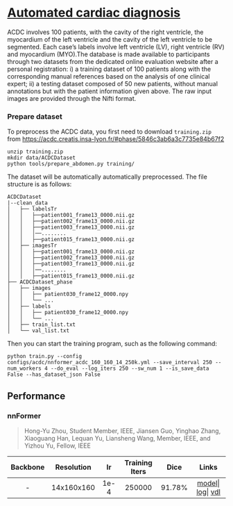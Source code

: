 # [Automated cardiac diagnosis](https://acdc.creatis.insa-lyon.fr/description/databases.html)
ACDC involves 100 patients, with the cavity of the right ventricle, the myocardium of the left ventricle and the cavity of the left ventricle to be segmented. Each case’s labels involve left ventricle (LV), right ventricle (RV) and myocardium (MYO).The database is made available to participants through two datasets from the dedicated online evaluation website after a personal registration: i) a training dataset of 100 patients along with the corresponding manual references based on the analysis of one clinical expert; ii) a testing dataset composed of 50 new patients, without manual annotations but with the patient information given above. The raw input images are provided through the Nifti format.
### Prepare dataset
To preprocess the ACDC data, you first need to download `training.zip` from https://acdc.creatis.insa-lyon.fr/#phase/5846c3ab6a3c7735e84b67f2
```
unzip training.zip
mkdir data/ACDCDataset
python tools/prepare_abdomen.py training/
```
The dataset will be automatically automatically preprocessed. The file structure is as follows:
```
ACDCDataset
|--clean_data
│   ├── labelsTr
│   │   ├──patient001_frame13_0000.nii.gz
│   │   ├──patient002_frame13_0000.nii.gz
│   │   ├──patient003_frame13_0000.nii.gz
│   │   │──........
│   │   ├──patient015_frame13_0000.nii.gz
│   ├── imagesTr
│   │   ├──patient001_frame13_0000.nii.gz
│   │   ├──patient002_frame13_0000.nii.gz
│   │   ├──patient003_frame13_0000.nii.gz
│   │   │──........
│   │   ├──patient015_frame13_0000.nii.gz
├── ACDCDataset_phase
│   ├── images
│   │   ├── patient030_frame12_0000.npy
│   │   └── ...
│   ├── labels
│   │   ├── patient030_frame12_0000.npy
│   │   └── ...
│   ├── train_list.txt
│   └── val_list.txt
```
Then you can start the training program, such as the following command:
```
python train.py --config configs/acdc/nnformer_acdc_160_160_14_250k.yml --save_interval 250 --num_workers 4 --do_eval --log_iters 250 --sw_num 1 --is_save_data False --has_dataset_json False
```

## Performance


### nnFormer
>   Hong-Yu Zhou, Student Member, IEEE, Jiansen Guo, Yinghao Zhang, Xiaoguang Han, Lequan Yu, Liansheng Wang, Member, IEEE, and Yizhou Yu, Fellow, IEEE

| Backbone | Resolution | lr | Training Iters | Dice | Links |
|:-:|:-:|:-:|:-:|:-:|:-:|
|-|14x160x160|1e-4|250000|91.78%|[model](https://paddleseg.bj.bcebos.com/paddleseg3d/acdc/nnformer_acdc_160_160_14_250k_4e-4/model.pdparams)\| [log](https://paddleseg.bj.bcebos.com/paddleseg3d/acdc/nnformer_acdc_160_160_14_250k_4e-4/train.log)\| [vdl](https://www.paddlepaddle.org.cn/paddle/visualdl/service/app/scalar?id=b9a90b8aba579997a6f088b840a6e96d)|
